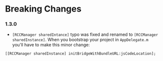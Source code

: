 # Breaking Changes

### 1.3.0

* `[RCCManager sharedIntance]` typo was fixed and renamed to `[RCCManager sharedInstance]`. When you bootstrap your project in `AppDelegate.m` you'll have to make this minor change:
```objc
[[RCCManager sharedInstance] initBridgeWithBundleURL:jsCodeLocation];
```
